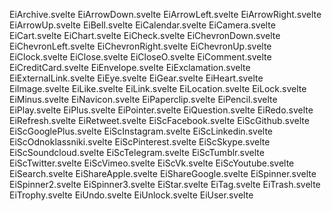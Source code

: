 EiArchive.svelte
EiArrowDown.svelte
EiArrowLeft.svelte
EiArrowRight.svelte
EiArrowUp.svelte
EiBell.svelte
EiCalendar.svelte
EiCamera.svelte
EiCart.svelte
EiChart.svelte
EiCheck.svelte
EiChevronDown.svelte
EiChevronLeft.svelte
EiChevronRight.svelte
EiChevronUp.svelte
EiClock.svelte
EiClose.svelte
EiCloseO.svelte
EiComment.svelte
EiCreditCard.svelte
EiEnvelope.svelte
EiExclamation.svelte
EiExternalLink.svelte
EiEye.svelte
EiGear.svelte
EiHeart.svelte
EiImage.svelte
EiLike.svelte
EiLink.svelte
EiLocation.svelte
EiLock.svelte
EiMinus.svelte
EiNavicon.svelte
EiPaperclip.svelte
EiPencil.svelte
EiPlay.svelte
EiPlus.svelte
EiPointer.svelte
EiQuestion.svelte
EiRedo.svelte
EiRefresh.svelte
EiRetweet.svelte
EiScFacebook.svelte
EiScGithub.svelte
EiScGooglePlus.svelte
EiScInstagram.svelte
EiScLinkedin.svelte
EiScOdnoklassniki.svelte
EiScPinterest.svelte
EiScSkype.svelte
EiScSoundcloud.svelte
EiScTelegram.svelte
EiScTumblr.svelte
EiScTwitter.svelte
EiScVimeo.svelte
EiScVk.svelte
EiScYoutube.svelte
EiSearch.svelte
EiShareApple.svelte
EiShareGoogle.svelte
EiSpinner.svelte
EiSpinner2.svelte
EiSpinner3.svelte
EiStar.svelte
EiTag.svelte
EiTrash.svelte
EiTrophy.svelte
EiUndo.svelte
EiUnlock.svelte
EiUser.svelte
